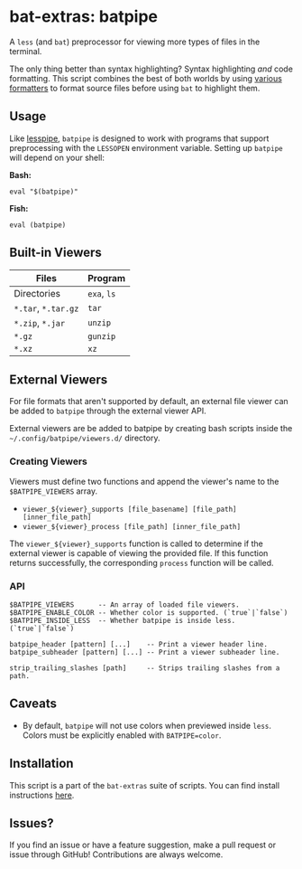 # bat-extras: batpipe

A `less` (and `bat`) preprocessor for viewing more types of files in the terminal.

The only thing better than syntax highlighting? Syntax highlighting *and* code formatting. This script combines the best of both worlds by using [various formatters](#Languages) to format source files before using `bat` to highlight them.



## Usage
Like [lesspipe](https://github.com/wofr06/lesspipe), `batpipe` is designed to work with programs that support preprocessing with the `LESSOPEN` environment variable. Setting up `batpipe` will depend on your shell:

**Bash:**

    eval "$(batpipe)"

**Fish:**

    eval (batpipe)



## Built-in Viewers

| Files                | Program                     |
| -------------------- | --------------------------- |
| Directories          | `exa`, `ls`                 |
| `*.tar`, `*.tar.gz`  | `tar`                       |
| `*.zip`, `*.jar`     | `unzip`                     |
| `*.gz`               | `gunzip`                    |
| `*.xz`               | `xz`                        |


## External Viewers

For file formats that aren't supported by default, an external file viewer can be added to `batpipe` through the external viewer API.

External viewers are be added to batpipe by creating bash scripts inside the `~/.config/batpipe/viewers.d/` directory.

### Creating Viewers

Viewers must define two functions and append the viewer's name to the `$BATPIPE_VIEWERS` array.

 - `viewer_${viewer}_supports [file_basename] [file_path] [inner_file_path]`
 - `viewer_${viewer}_process [file_path] [inner_file_path]`

The `viewer_${viewer}_supports` function is called to determine if the external viewer is capable of viewing the provided file. If this function returns successfully, the corresponding `process` function will be called.  

### API

    $BATPIPE_VIEWERS      -- An array of loaded file viewers.
    $BATPIPE_ENABLE_COLOR -- Whether color is supported. (`true`|`false`)
    $BATPIPE_INSIDE_LESS  -- Whether batpipe is inside less. (`true`|`false`)
    
    batpipe_header [pattern] [...]    -- Print a viewer header line.
    batpipe_subheader [pattern] [...] -- Print a viewer subheader line.

    strip_trailing_slashes [path]     -- Strips trailing slashes from a path.




## Caveats

- By default, `batpipe` will not use colors when previewed inside `less`.
  Colors must be explicitly enabled with `BATPIPE=color`.


## Installation

This script is a part of the `bat-extras` suite of scripts. You can find install instructions [here](../README.md#installation).



## Issues?

If you find an issue or have a feature suggestion, make a pull request or issue through GitHub!
Contributions are always welcome.
